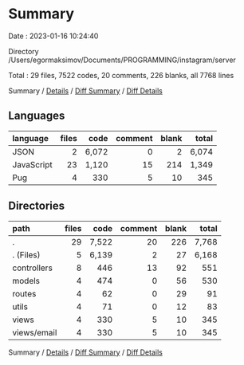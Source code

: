 # Summary

Date : 2023-01-16 10:24:40

Directory /Users/egormaksimov/Documents/PROGRAMMING/instagram/server

Total : 29 files,  7522 codes, 20 comments, 226 blanks, all 7768 lines

Summary / [Details](details.md) / [Diff Summary](diff.md) / [Diff Details](diff-details.md)

## Languages
| language | files | code | comment | blank | total |
| :--- | ---: | ---: | ---: | ---: | ---: |
| JSON | 2 | 6,072 | 0 | 2 | 6,074 |
| JavaScript | 23 | 1,120 | 15 | 214 | 1,349 |
| Pug | 4 | 330 | 5 | 10 | 345 |

## Directories
| path | files | code | comment | blank | total |
| :--- | ---: | ---: | ---: | ---: | ---: |
| . | 29 | 7,522 | 20 | 226 | 7,768 |
| . (Files) | 5 | 6,139 | 2 | 27 | 6,168 |
| controllers | 8 | 446 | 13 | 92 | 551 |
| models | 4 | 474 | 0 | 56 | 530 |
| routes | 4 | 62 | 0 | 29 | 91 |
| utils | 4 | 71 | 0 | 12 | 83 |
| views | 4 | 330 | 5 | 10 | 345 |
| views/email | 4 | 330 | 5 | 10 | 345 |

Summary / [Details](details.md) / [Diff Summary](diff.md) / [Diff Details](diff-details.md)